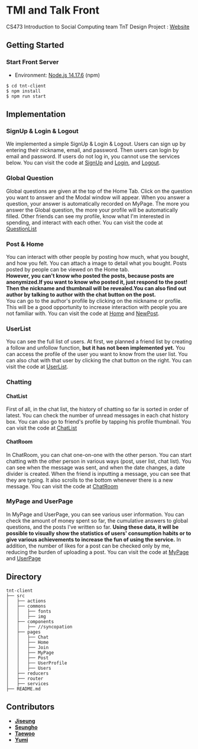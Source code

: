 # TMI and Talk Front

CS473 Introduction to Social Computing team TnT Design Project : [Website](http://tmintalk-client.s3-website.ap-northeast-2.amazonaws.com/)

## 

## Getting Started

### Start Front Server
* Environment: [Node.js 14.17.6](https://nodejs.org/en/) \(npm\)
```
$ cd tnt-client
$ npm install
$ npm run start
```

## Implementation

### SignUp & Login & Logout
We implemented a simple SignUp & Login & Logout. Users can sign up by entering their nickname, email, and password. Then users can login by email and password. If users do not log in, you cannot use the services below. You can visit the code at [SignUp](https://github.com/tmintalk/tnt-client/tree/main/src/components/Signup) and [Login](https://github.com/tmintalk/tnt-client/tree/main/src/components/Login), and [Logout](https://github.com/tmintalk/tnt-client/tree/main/src/components/LogoutButton).
  
### Global Question
Global questions are given at the top of the Home Tab. Click on the question you want to answer and the Modal window will appear. When you answer a question, your answer is automatically recorded on MyPage. The more you answer the Global question, the more your profile will be automatically filled. Other friends can see my profile, know what I'm interested in spending, and interact with each other. You can visit the code at [QuestionList](https://github.com/tmintalk/tnt-client/tree/main/src/components/QuestionList)

### Post & Home
You can interact with other people by posting how much, what you bought, and how you felt. You can attach a image to detail what you bought. Posts posted by people can be viewed on the Home tab.  
  **However, you can't know who posted the posts, because posts are anonymized.If you want to know who posted it, just respond to the post! Then the nickname and thumbnail will be revealed.You can also find out author by talking to author with the chat button on the post.**  
  You can go to the author's profile by clicking on the nickname or profile.
  This will be a good opportunity to increase interaction with people you are not familiar with.
  You can visit the code at [Home](https://github.com/tmintalk/tnt-client/tree/main/src/components/PostList) and [NewPost](https://github.com/tmintalk/tnt-client/tree/main/src/components/PostForm).

### UserList
You can see the full list of users. At first, we planned a friend list by creating a follow and unfollow function, **but it has not been implemented yet.** You can access the profile of the user you want to know from the user list. You can also chat with that user by clicking the chat button on the right. You can visit the code at [UserList](https://github.com/tmintalk/tnt-client/tree/main/src/components/UserList).

### Chatting

#### ChatList
First of all, in the chat list, the history of chatting so far is sorted in order of latest. You can check the number of unread messages in each chat history box. You can also go to friend's profile by tapping his profile thumbnail. You can visit the code at [ChatList](https://github.com/tmintalk/tnt-client/tree/main/src/components/ChatList)

#### ChatRoom
In ChatRoom, you can chat one-on-one with the other person. You can start chatting with the other person in various ways (post, user list, chat list). You can see when the message was sent, and when the date changes, a date divider is created. When the friend is inputting a message, you can see that they are typing. It also scrolls to the bottom whenever there is a new message. You can visit the code at [ChatRoom](https://github.com/tmintalk/tnt-client/tree/main/src/components/ChatRoom)

### MyPage and UserPage
In MyPage and UserPage, you can see various user information. You can check the amount of money spent so far, the cumulative answers to global questions, and the posts I've written so far. **Using these data, it will be possible to visually show the statistics of users' consumption habits or to give various achievements to increase the fun of using the service.** In addition, the number of likes for a post can be checked only by me, reducing the burden of uploading a post. You can visit the code at [MyPage](https://github.com/tmintalk/tnt-client/blob/main/src/pages/MyPage/index.js) and [UserPage](https://github.com/tmintalk/tnt-client/blob/main/src/pages/UserProfile/index.js)

## Directory

```
tnt-client
├── src
│   ├── actions
│   ├── commons
│   │   ├── fonts
│   │   ├── img
│   ├── components
│   │   ├── //syncopation
│   ├── pages
│   │   ├── Chat
│   │   ├── Home
│   │   ├── Join
│   │   ├── MyPage
│   │   ├── Post
│   │   ├── UserProfile
│   │   ├── Users
│   ├── reducers
│   ├── router
│   ├── services
├── README.md
```

## Contributors

* [**Jiseung**](https://github.com/micko6420)
* [**Seungho**](https://github.com/TheStarkor)
* [**Taewoo**](https://github.com/T-dubb)
* [**Yumi**](https://github.com/woomoo00)
